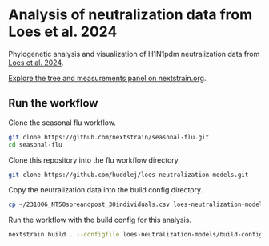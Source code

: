 # Analysis of neutralization data from Loes et al. 2024

Phylogenetic analysis and visualization of H1N1pdm neutralization data from [Loes et al. 2024](https://github.com/jbloomlab/flu_seqneut_DRIVE_2021-22_repeat_vax/).

[Explore the tree and measurements panel on nextstrain.org](https://nextstrain.org/groups/blab/loes-2024/ha?p=grid).

## Run the workflow

Clone the seasonal flu workflow.

``` bash
git clone https://github.com/nextstrain/seasonal-flu.git
cd seasonal-flu
```

Clone this repository into the flu workflow directory.

``` bash
git clone https://github.com/huddlej/loes-neutralization-models.git
```

Copy the neutralization data into the build config directory.

``` bash
cp ~/231006_NT50spreandpost_30individuals.csv loes-neutralization-models/build-configs/loes/
```

Run the workflow with the build config for this analysis.

``` bash
nextstrain build . --configfile loes-neutralization-models/build-configs/loes.yaml
```
